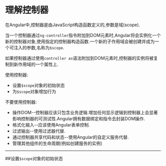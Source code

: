 # 理解控制器

在Angular中,控制器是由JavaScript构造函数定义的,参数是域\(scope\).

当一个控制器通过`ng-controller`指令附加到DOM元素时,Angular将会实例化一个新的控制器对象,使用指定的控制器构造函数.一个新的子作用域会被创建并成为一个可注入的参数,名称为`$scope`.

如果控制器通过使用`controller as`语法附加到DOM元素时,控制器的实例将被复制到新作用域的一个属性上.

使用控制器:

* 设置`$scope`对象的初始状态
* 为`$scope`对象增加行为

不要使用控制器:

* 操作DOM--控制器应该只包含业务逻辑.增加任何显示逻辑到控制器上会显著影响控制器的可测试性.Angular拥有数据绑定和指令去封装DOM操作.
* 格式化输入--应该使用Angular表单控制.
* 过滤输出--使用过滤器代替.
* 通过控制器共享代码和状态--使用Angular的自定义服务代替.
* 管理其他组件的生命周期(例如创建服务的实例)

---
##设置`$scope`对象的初始状态



